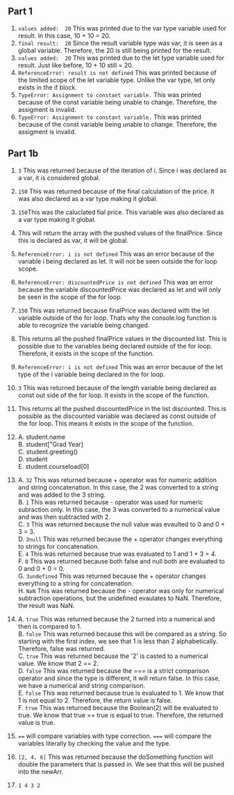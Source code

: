## Part 1
1. `values added:  20` This was printed due to the var type variable used for result. In this case, 10 + 10 = 20.  
2. `final result:  20` Since the result variable type was var, it is seen as a global variable. Therefore, the 20 is still being printed for the result.  
3. `values added:  20` This was printed due to the let type variable used for result. Just like before, 10 + 10 still = 20.  
4. `ReferenceError: result is not defined` This was printed because of the limited scope of the let variable type. Unlike the var type, let only exists in the if block.  
5. `TypeError: Assignment to constant variable.` This was printed because of the const variable being unable to change. Therefore, the assigment is invalid.  
6. `TypeError: Assignment to constant variable.` This was printed because of the const variable being unable to change. Therefore, the assigment is invalid.  

## Part 1b
1. `3` This was returned because of the iteration of i. Since i was declared as a var, it is considered global.  
2. `150` This was returned because of the final calculation of the price. It was also declared as a var type making it global.  
3. `150`This was the caluclated fial price. This variable was also declared as a var type making it global.  
4. This will return the array with the pushed values of the finalPrice. Since this is declared as var, it will be global.  
5. `ReferenceError: i is not defined` This was an error because of the variable i being declared as let. It will not be seen outside the for loop scope.  
6. `ReferenceError: discountedPrice is not defined` This was an error because the variable discountedPrice was declared as let and will only be seen in the scope of the for loop.  
7. `150` This was returned because finalPrice was declared with the let variable outside of the for loop. Thats why the console.log function is able to recognize the variable being changed.  
8. This returns all the pushed finalPrice values in the discounted list. This is possible due to the variables being declared outside of the for loop. Therefore, it exists in the scope of the function.  
9. `ReferenceError: i is not defined` This was an error because of the let type of the i variable being declared in the for loop.  
10. `3` This was returned because of the length variable being declared as const out side of the for loop. It exists in the scope of the function.  
11. This returns all the pushed discountedPrice in the list discounted. This is possible as the discounted variable was declared as const outside of the for loop. This means it exists in the scope of the function.  
12. 
    A. student.name  
    B. student["Grad Year]  
    C. student.greeting()  
    D. student  
    E. student.courseload[0]

13. 
    A. `32` This was returned because + operator was for numeric addition and string concatenation. In this case, the 2 was converted to a string and was added to the 3 string.  
    B. `1` This was returned because - operator was used for numeric subraction only. In this case, the 3 was converted to a numerical value and was then subtracted with 2.  
    C. `3` This was returned because the null value was evaulted to 0 and 0 + 3 = 3.  
    D. `3null` This was returned because the + operator changes everything to strings for concatenation.  
    E. `4` This was returned because true was evaluated to 1 and 1 + 3 = 4.   
    F. `0` This was returned because both false and null both are evaluated to 0 and 0 + 0 = 0.  
    G. `3undefined` This was returned because the + operator changes everything to a string for concatenation.  
    H. `NaN` This was returned because the - operator was only for numerical subtraction operations, but the undefined evaulates to NaN. Therefore, the result was NaN.  

14.  
    A. `true` This was returned because the 2 turned into a numerical and then is compared to 1.  
    B. `false` This was returned because this will be compared as a string. So starting with the first index, we see that 1 is less than 2 alphabetically. Therefore, false was returned.  
    C. `true` This was returned because the '2' is casted to a numerical value. We know that 2 == 2.  
    D. `false` This was returned because the === is a strict comparison operator and since the type is different, it will return false. In this case, we have a numerical and string comparison.  
    E. `false` This was returned because true is evaluated to 1. We know that 1 is not equal to 2. Therefore, the return value is false.  
    F. `true` This was returned because the Boolean(2) will be evaluated to true. We know that true == true is equal to true. Therefore, the returned value is true. 

15. `==` will compare variables with type correction. `===` will compare the variables literally by checking the value and the type. 

17. `[2, 4, 6]` This was returned because the doSomething function will double the parameters that is passed in. We see that this will be pushed into the newArr. 
19. `1 4 3 2` 
